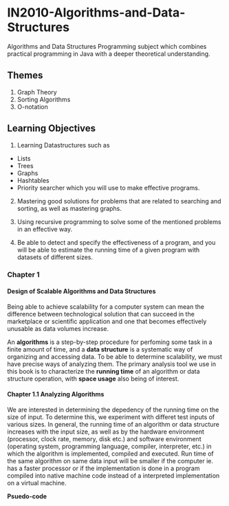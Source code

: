 # IN2010-Algorithms-and-Data-Structures
Algorithms and Data Structures
Programming subject which combines practical programming in Java with a deeper theoretical understanding.

## Themes
1. Graph Theory
2. Sorting Algorithms
3. O-notation

## Learning Objectives
1. Learning Datastructures such as
  - Lists
  - Trees
  - Graphs
  - Hashtables
  - Priority searcher
 which you will use to make effective programs.

2. Mastering good solutions for problems that are related to searching and sorting, as well as mastering graphs.
 
3. Using recursive programming to solve some of the mentioned problems in an effective way.

4. Be able to detect and specify the effectiveness of a program, and you will be able to estimate the running time of a given program with datasets of different sizes. 

### Chapter 1
#### Design of Scalable Algorithms and Data Structures
Being able to achieve scalability for a computer system can mean the difference between technological solution that can succeed in the marketplace or scientific application and one that becomes effectively unusable as data volumes increase.

An **algorithms** is a step-by-step procedure for perfoming some task in a finite amount of time, and a **data structure** is a systematic way of organizing and accessing data. To be able to determine scalability, we must have precise ways of analyzing them. The primary analysis tool we use in this book is to characterize the **running time** of an algorithm or data structure operation, with **space usage** also being of interest.

#### Chapter 1.1 Analyzing Algorithms
We are interested in determining the depedency of the running time on the size of input. To determine this, we experiment with differet test inputs of various sizes. In general, the running time of an algorithm or data structure increases with the input size, as well as by the hardware environment (processor, clock rate, memory, disk etc.) and software environment (operating system, programming language, compiler, interpreter, etc.) in which the algorithm is implemented, compiled and executed.
Run time of the same algorithm on same data input will be smaller if the computer ie. has a faster processor or if the implementation is done in a program compiled into native machine code instead of a interpreted implementation on a virtual machine.

**Psuedo-code**


